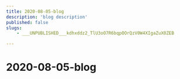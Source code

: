 ```yaml
---
title: 2020-08-05-blog
description: 'blog description'
published: false
slugs:
    - ___UNPUBLISHED___kdhxddz2_TlU3oO7R6bqpOOrQzV0W4XIgaZuX0ZEB

---
```

# 2020-08-05-blog
